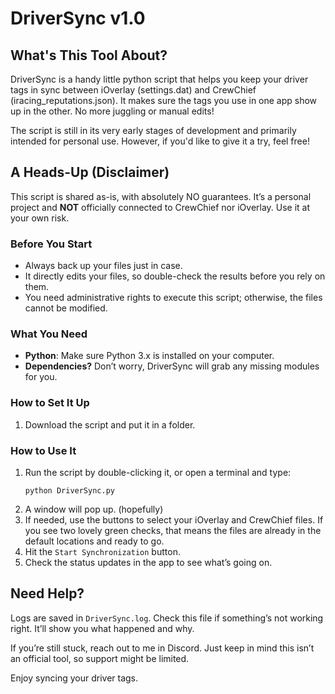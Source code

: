 # DriverSync v1.0

## What's This Tool About?
DriverSync is a handy little python script that helps you keep your driver tags in sync between iOverlay (settings.dat) and CrewChief (iracing_reputations.json). It makes sure the tags you use in one app show up in the other. No more juggling or manual edits!

The script is still in its very early stages of development and primarily intended for personal use. However, if you'd like to give it a try, feel free!

## A Heads-Up (Disclaimer)
This script is shared as-is, with absolutely NO guarantees. It’s a personal project and **NOT** officially connected to CrewChief nor iOverlay. Use it at your own risk.

### Before You Start
- Always back up your files just in case.
- It directly edits your files, so double-check the results before you rely on them.
- You need administrative rights to execute this script; otherwise, the files cannot be modified.

### What You Need
- **Python**: Make sure Python 3.x is installed on your computer.
- **Dependencies?** Don’t worry, DriverSync will grab any missing modules for you.

### How to Set It Up
1. Download the script and put it in a folder.

### How to Use It
1. Run the script by double-clicking it, or open a terminal and type:
   ```
   python DriverSync.py
   ```
2. A window will pop up. (hopefully)
3. If needed, use the buttons to select your iOverlay and CrewChief files. If you see two lovely green checks, that means the files are already in the default locations and ready to go.
4. Hit the `Start Synchronization` button.
5. Check the status updates in the app to see what’s going on.

## Need Help?
Logs are saved in `DriverSync.log`. Check this file if something’s not working right. It’ll show you what happened and why.

If you’re still stuck, reach out to me in Discord. Just keep in mind this isn’t an official tool, so support might be limited.

Enjoy syncing your driver tags.
